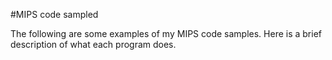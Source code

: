 #MIPS code sampled

The following are some examples of my MIPS code samples. Here is a brief description of what each program does.


